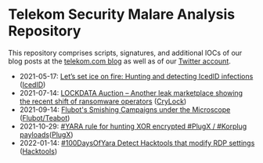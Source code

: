 # Telekom Security Malare Analysis Repository

This repository comprises scripts, signatures, and additional IOCs of our blog posts at the [telekom.com blog](https://www.telekom.com/en/blog) as well as of our [Twitter account](https://twitter.com/DTCERT).

- 2021-05-17: [Let’s set ice on fire: Hunting and detecting IcedID infections](https://www.telekom.com/en/blog/group/article/let-s-set-ice-on-fire-hunting-and-detecting-icedid-infections-627240) ([IcedID](https://github.com/telekom-security/malware_analysis/tree/main/icedid))
- 2021-07-14: [LOCKDATA Auction – Another leak marketplace showing the recent shift of ransomware operators](https://www.telekom.com/en/blog/group/article/lockdata-auction-631300) ([CryLock](https://github.com/telekom-security/malware_analysis/tree/main/crylock))
- 2021-09-14: [Flubot's Smishing Campaigns under the Microscope](https://www.telekom.com/en/blog/group/article/flubot-under-the-microscope-636368) ([Flubot/Teabot](https://github.com/telekom-security/malware_analysis/tree/main/flubot))
- 2021-10-29: [#YARA rule for hunting XOR encrypted #PlugX / #Korplug payloads](https://twitter.com/DTCERT/status/1454022175254618114?s=20)([PlugX](https://github.com/telekom-security/malware_analysis/tree/main/plugx))
- 2022-01-14: [#100DaysOfYara Detect Hacktools that modify RDP settings](https://twitter.com/DTCERT/status/1481925582019571712?s=20) ([Hacktools](https://github.com/telekom-security/malware_analysis/tree/main/hacktools))
